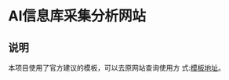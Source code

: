 # AI信息库采集分析网站

## 说明

本项目使用了官方建议的模板，可以去原网站查询使用方
式:[模板地址](https://github.com/edmundhung/remix-cloudflare-template)。

